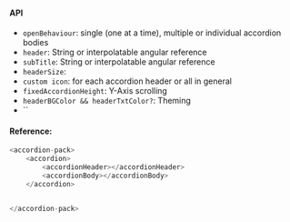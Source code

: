 
#### API
- `openBehaviour`: single (one at a time), multiple or individual accordion bodies
- `header`: String or interpolatable angular reference
- `subTitle`: String or interpolatable angular reference
- `headerSize`:
- `custom icon`: for each accordion header or all in general
- `fixedAccordionHeight`: Y-Axis scrolling
- `headerBGColor && headerTxtColor?`: Theming
- ``



#### Reference:
```type.js
<accordion-pack>
	<accordion>
		<accordionHeader></accordionHeader>
		<accordionBody></accordionBody>
	</accordion>


</accordion-pack>
```


<!-- <iframe src="https://codesandbox.io/embed/0129r494ql?fontsize=14" style="width:100%; height:500px; border:0; border-radius: 4px; overflow:hidden;" sandbox="allow-modals allow-forms allow-popups allow-scripts allow-same-origin"></iframe> -->
